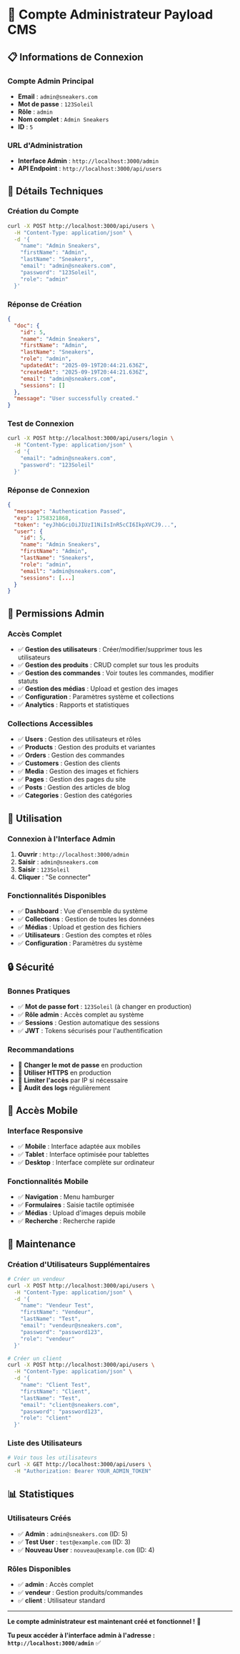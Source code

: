 # 👑 Compte Administrateur Payload CMS

## 📋 Informations de Connexion

### **Compte Admin Principal**
- **Email** : `admin@sneakers.com`
- **Mot de passe** : `123Soleil`
- **Rôle** : `admin`
- **Nom complet** : `Admin Sneakers`
- **ID** : `5`

### **URL d'Administration**
- **Interface Admin** : `http://localhost:3000/admin`
- **API Endpoint** : `http://localhost:3000/api/users`

## 🔐 Détails Techniques

### **Création du Compte**
```bash
curl -X POST http://localhost:3000/api/users \
  -H "Content-Type: application/json" \
  -d '{
    "name": "Admin Sneakers",
    "firstName": "Admin",
    "lastName": "Sneakers",
    "email": "admin@sneakers.com",
    "password": "123Soleil",
    "role": "admin"
  }'
```

### **Réponse de Création**
```json
{
  "doc": {
    "id": 5,
    "name": "Admin Sneakers",
    "firstName": "Admin",
    "lastName": "Sneakers",
    "role": "admin",
    "updatedAt": "2025-09-19T20:44:21.636Z",
    "createdAt": "2025-09-19T20:44:21.636Z",
    "email": "admin@sneakers.com",
    "sessions": []
  },
  "message": "User successfully created."
}
```

### **Test de Connexion**
```bash
curl -X POST http://localhost:3000/api/users/login \
  -H "Content-Type: application/json" \
  -d '{
    "email": "admin@sneakers.com",
    "password": "123Soleil"
  }'
```

### **Réponse de Connexion**
```json
{
  "message": "Authentication Passed",
  "exp": 1758321868,
  "token": "eyJhbGciOiJIUzI1NiIsInR5cCI6IkpXVCJ9...",
  "user": {
    "id": 5,
    "name": "Admin Sneakers",
    "firstName": "Admin",
    "lastName": "Sneakers",
    "role": "admin",
    "email": "admin@sneakers.com",
    "sessions": [...]
  }
}
```

## 🎯 Permissions Admin

### **Accès Complet**
- ✅ **Gestion des utilisateurs** : Créer/modifier/supprimer tous les utilisateurs
- ✅ **Gestion des produits** : CRUD complet sur tous les produits
- ✅ **Gestion des commandes** : Voir toutes les commandes, modifier statuts
- ✅ **Gestion des médias** : Upload et gestion des images
- ✅ **Configuration** : Paramètres système et collections
- ✅ **Analytics** : Rapports et statistiques

### **Collections Accessibles**
- ✅ **Users** : Gestion des utilisateurs et rôles
- ✅ **Products** : Gestion des produits et variantes
- ✅ **Orders** : Gestion des commandes
- ✅ **Customers** : Gestion des clients
- ✅ **Media** : Gestion des images et fichiers
- ✅ **Pages** : Gestion des pages du site
- ✅ **Posts** : Gestion des articles de blog
- ✅ **Categories** : Gestion des catégories

## 🚀 Utilisation

### **Connexion à l'Interface Admin**
1. **Ouvrir** : `http://localhost:3000/admin`
2. **Saisir** : `admin@sneakers.com`
3. **Saisir** : `123Soleil`
4. **Cliquer** : "Se connecter"

### **Fonctionnalités Disponibles**
- ✅ **Dashboard** : Vue d'ensemble du système
- ✅ **Collections** : Gestion de toutes les données
- ✅ **Médias** : Upload et gestion des fichiers
- ✅ **Utilisateurs** : Gestion des comptes et rôles
- ✅ **Configuration** : Paramètres du système

## 🔒 Sécurité

### **Bonnes Pratiques**
- ✅ **Mot de passe fort** : `123Soleil` (à changer en production)
- ✅ **Rôle admin** : Accès complet au système
- ✅ **Sessions** : Gestion automatique des sessions
- ✅ **JWT** : Tokens sécurisés pour l'authentification

### **Recommandations**
- 🔄 **Changer le mot de passe** en production
- 🔄 **Utiliser HTTPS** en production
- 🔄 **Limiter l'accès** par IP si nécessaire
- 🔄 **Audit des logs** régulièrement

## 📱 Accès Mobile

### **Interface Responsive**
- ✅ **Mobile** : Interface adaptée aux mobiles
- ✅ **Tablet** : Interface optimisée pour tablettes
- ✅ **Desktop** : Interface complète sur ordinateur

### **Fonctionnalités Mobile**
- ✅ **Navigation** : Menu hamburger
- ✅ **Formulaires** : Saisie tactile optimisée
- ✅ **Médias** : Upload d'images depuis mobile
- ✅ **Recherche** : Recherche rapide

## 🔧 Maintenance

### **Création d'Utilisateurs Supplémentaires**
```bash
# Créer un vendeur
curl -X POST http://localhost:3000/api/users \
  -H "Content-Type: application/json" \
  -d '{
    "name": "Vendeur Test",
    "firstName": "Vendeur",
    "lastName": "Test",
    "email": "vendeur@sneakers.com",
    "password": "password123",
    "role": "vendeur"
  }'

# Créer un client
curl -X POST http://localhost:3000/api/users \
  -H "Content-Type: application/json" \
  -d '{
    "name": "Client Test",
    "firstName": "Client",
    "lastName": "Test",
    "email": "client@sneakers.com",
    "password": "password123",
    "role": "client"
  }'
```

### **Liste des Utilisateurs**
```bash
# Voir tous les utilisateurs
curl -X GET http://localhost:3000/api/users \
  -H "Authorization: Bearer YOUR_ADMIN_TOKEN"
```

## 📊 Statistiques

### **Utilisateurs Créés**
- ✅ **Admin** : `admin@sneakers.com` (ID: 5)
- ✅ **Test User** : `test@example.com` (ID: 3)
- ✅ **Nouveau User** : `nouveau@example.com` (ID: 4)

### **Rôles Disponibles**
- ✅ **admin** : Accès complet
- ✅ **vendeur** : Gestion produits/commandes
- ✅ **client** : Utilisateur standard

---

**Le compte administrateur est maintenant créé et fonctionnel !** 🎉

**Tu peux accéder à l'interface admin à l'adresse : `http://localhost:3000/admin`** ✅
